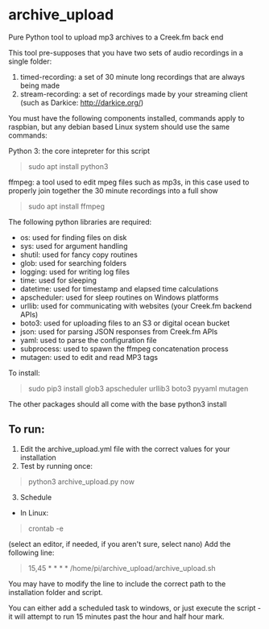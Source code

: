 # archive_upload
Pure Python tool to upload mp3 archives to a Creek.fm back end

This tool pre-supposes that you have two sets of audio recordings in a single folder:
1. timed-recording: a set of 30 minute long recordings that are always being made
2. stream-recording: a set of recordings made by your streaming client (such as Darkice: http://darkice.org/)

You must have the following components installed, commands apply to raspbian, but any debian based Linux system should use the same commands:

Python 3: the core intepreter for this script
> sudo apt install python3

ffmpeg: a tool used to edit mpeg files such as mp3s, in this case used to properly join together the 30 minute recordings into a full show
> sudo apt install ffmpeg

The following python libraries are required:
- os: used for finding files on disk
- sys: used for argument handling
- shutil: used for fancy copy routines
- glob: used for searching folders
- logging: used for writing log files
- time: used for sleeping
- datetime: used for timestamp and elapsed time calculations
- apscheduler: used for sleep routines on Windows platforms
- urllib: used for communicating with websites (your Creek.fm backend APIs)
- boto3: used for uploading files to an S3 or digital ocean bucket
- json: used for parsing JSON responses from Creek.fm APIs
- yaml: used to parse the configuration file
- subprocess: used to spawn the ffmpeg concatenation process
- mutagen: used to edit and read MP3 tags

To install:
> sudo pip3 install glob3 apscheduler urllib3 boto3 pyyaml mutagen

The other packages should all come with the base python3 install

To run: 
------
1. Edit the archive_upload.yml file with the correct values for your installation
2. Test by running once:

> python3 archive_upload.py now

3. Schedule
  - In Linux:
 
> crontab -e

(select an editor, if needed, if you aren't sure, select nano)
Add the following line:

> 15,45 * * * * /home/pi/archive_upload/archive_upload.sh

You may have to modify the line to include the correct path to the installation folder and script.

You can either add a scheduled task to windows, or just execute the script - it will attempt to run 15 minutes past the hour and half hour mark.
